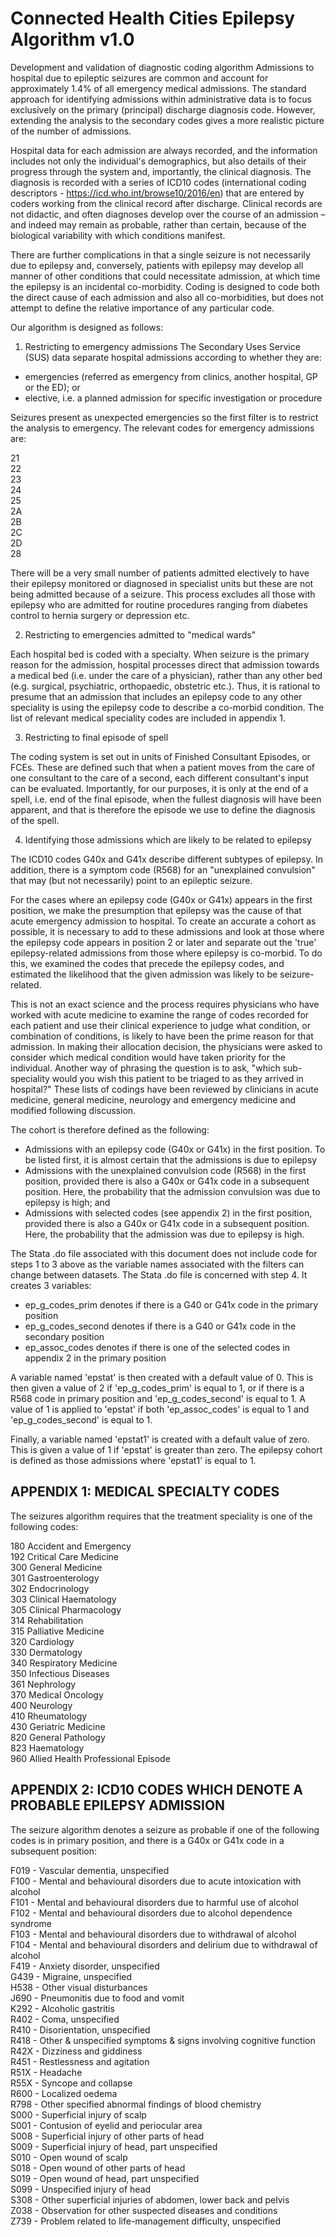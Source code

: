 # Connected Health Cities Epilepsy Algorithm v1.0
Development and validation of diagnostic coding algorithm
Admissions to hospital due to epileptic seizures are common and account for approximately 1.4% of all emergency medical admissions.  The standard approach for identifying admissions within administrative data is to focus exclusively on the primary (principal) discharge diagnosis code. However, extending the analysis to the secondary codes gives a more realistic picture of the number of admissions.  

Hospital data for each admission are always recorded, and the information includes not only the individual's demographics, but also details of their progress through the system and, importantly, the clinical diagnosis. The diagnosis is recorded with a series of ICD10 codes (international coding descriptors - https://icd.who.int/browse10/2016/en) that are entered by coders working from the clinical record after discharge. Clinical records are not didactic, and often diagnoses develop over the course of an admission – and indeed may remain as probable, rather than certain, because of the biological variability with which conditions manifest.

There are further complications in that a single seizure is not necessarily due to epilepsy and, conversely, patients with epilepsy may develop all manner of other conditions that could necessitate admission, at which time the epilepsy is an incidental co-morbidity. Coding is designed to code both the direct cause of each admission and also all co-morbidities, but does not attempt to define the relative importance of any particular code.

Our algorithm is designed as follows:

1. Restricting to emergency admissions
The Secondary Uses Service (SUS) data separate hospital admissions according to whether they are: 
*    emergencies (referred as emergency from clinics, another hospital, GP or the ED); or 
*    elective, i.e. a planned admission for specific investigation or procedure 

Seizures present as unexpected emergencies so the first filter is to restrict the analysis to emergency. The relevant codes for emergency admissions are:

21  
22  
23  
24  
25  
2A  
2B  
2C  
2D  
28  

There will be a very small number of patients admitted electively to have their epilepsy monitored or diagnosed in specialist units but these are not being admitted because of a seizure. This process excludes all those with epilepsy who are admitted for routine procedures ranging from diabetes control to hernia surgery or depression etc. 

2. Restricting to emergencies admitted to "medical wards"  

Each hospital bed is coded with a specialty. When seizure is the primary reason for the admission, hospital processes direct that admission towards a medical bed (i.e. under the care of a physician), rather than any other bed (e.g. surgical, psychiatric, orthopaedic, obstetric etc.). Thus, it is rational to presume that an admission that includes an epilepsy code to any other speciality is using the epilepsy code to describe a co-morbid condition. The list of relevant medical speciality codes are included in appendix 1.


3. Restricting to final episode of spell

The coding system is set out in units of Finished Consultant Episodes, or FCEs. These are defined such that when a patient moves from the care of one consultant to the care of a second, each different consultant's input can be evaluated. Importantly, for our purposes, it is only at the end of a spell, i.e. end of the final episode, when the fullest diagnosis will have been apparent, and that is therefore the episode we use to define the diagnosis of the spell.

4. Identifying those admissions which are likely to be related to epilepsy

The ICD10 codes G40x and G41x describe different subtypes of epilepsy. In addition, there is a symptom code (R568) for an "unexplained convulsion" that may (but not necessarily) point to an epileptic seizure. 

For the cases where an epilepsy code (G40x or G41x) appears in the first position, we make the presumption that epilepsy was the cause of that acute emergency admission to hospital. To create an accurate a cohort as possible, it is necessary to add to these admissions and look at those where the epilepsy code appears in position 2 or later and separate out the 'true' epilepsy-related admissions from those where epilepsy is co-morbid. To do this, we examined the codes that precede the epilepsy codes, and estimated the likelihood that the given admission was likely to be seizure-related.   

This is not an exact science and the process requires physicians who have worked with acute medicine to examine the range of codes recorded for each patient and use their clinical experience to judge what condition, or combination of conditions, is likely to have been the prime reason for that admission. In making their allocation decision, the physicians were asked to consider which medical condition would have taken priority for the individual. Another way of phrasing the question is to ask, "which sub-speciality would you wish this patient to be triaged to as they arrived in hospital?" 
These lists of codings have been reviewed by clinicians in acute medicine, general medicine, neurology and emergency medicine and modified following discussion.

The cohort is therefore defined as the following:

*    Admissions with an epilepsy code (G40x or G41x) in the first position. To be listed first, it is almost certain that the admissions is due to epilepsy
*    Admissions with the unexplained convulsion code (R568) in the first position, provided there is also a G40x or G41x code in a subsequent position. Here, the probability that the admission convulsion was due to epilepsy is high; and
*    Admissions with selected codes (see appendix 2) in the first position, provided there is also a G40x or G41x code in a subsequent position. Here, the probability that the admission was due to epilepsy is high.

The Stata .do file associated with this document does not include code for steps 1 to 3 above as the variable names associated with the filters can change between datasets. The Stata .do file is concerned with step 4. It creates 3 variables:
*    ep_g_codes_prim denotes if there is a G40 or G41x code in the primary position
*    ep_g_codes_second denotes if there is a G40 or G41x code in the secondary position
*    ep_assoc_codes denotes if there is one of the selected codes in appendix 2 in the primary position

A variable named 'epstat' is then created with a default value of 0. This is then given a value of 2 if 'ep_g_codes_prim' is equal to 1, or if there is a R568 code in primary position and 'ep_g_codes_second' is equal to 1. A value of 1 is applied to 'epstat' if both 'ep_assoc_codes' is equal to 1 and 'ep_g_codes_second' is equal to 1.

Finally, a variable named 'epstat1' is created with a default value of zero. This is given a value of 1 if 'epstat' is greater than zero. The epilepsy cohort is defined as those admissions where 'epstat1' is equal to 1. 

## APPENDIX 1: MEDICAL SPECIALTY CODES

The seizures algorithm requires that the treatment speciality is one of the following codes:

180 Accident and Emergency  
192 Critical Care Medicine  
300 General Medicine  
301 Gastroenterology  
302 Endocrinology  
303 Clinical Haematology  
305 Clinical Pharmacology  
314 Rehabilitation  
315 Palliative Medicine  
320 Cardiology  
330 Dermatology  
340 Respiratory Medicine  
350 Infectious Diseases  
361 Nephrology  
370 Medical Oncology  
400 Neurology  
410 Rheumatology  
430 Geriatric Medicine  
820 General Pathology  
823 Haematology  
960 Allied Health Professional Episode  

## APPENDIX 2: ICD10 CODES WHICH DENOTE A PROBABLE EPILEPSY ADMISSION

The seizure algorithm denotes a seizure as probable if one of the following codes is in primary position, and there is a G40x or G41x code in a subsequent position:

F019 - Vascular dementia, unspecified  
F100 - Mental and behavioural disorders due to acute intoxication with alcohol  
F101 - Mental and behavioural disorders due to harmful use of alcohol  
F102 - Mental and behavioural disorders due to alcohol dependence syndrome  
F103 - Mental and behavioural disorders due to withdrawal of alcohol  
F104 - Mental and behavioural disorders and delirium due to withdrawal of alcohol  
F419 - Anxiety disorder, unspecified  
G439 - Migraine, unspecified  
H538 - Other visual disturbances  
J690 - Pneumonitis due to food and vomit  
K292 - Alcoholic gastritis  
R402 - Coma, unspecified  
R410 - Disorientation, unspecified  
R418 - Other & unspecified symptoms & signs involving cognitive function  
R42X - Dizziness and giddiness  
R451 - Restlessness and agitation  
R51X - Headache  
R55X - Syncope and collapse  
R600 - Localized oedema  
R798 - Other specified abnormal findings of blood chemistry  
S000 - Superficial injury of scalp  
S001 - Contusion of eyelid and periocular area  
S008 - Superficial injury of other parts of head  
S009 - Superficial injury of head, part unspecified  
S010 - Open wound of scalp  
S018 - Open wound of other parts of head  
S019 - Open wound of head, part unspecified  
S099 - Unspecified injury of head  
S308 - Other superficial injuries of abdomen, lower back and pelvis  
Z038 - Observation for other suspected diseases and conditions  
Z739 - Problem related to life-management difficulty, unspecified  
